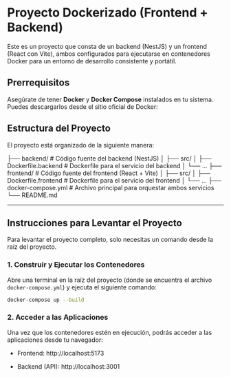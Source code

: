 # Proyecto Dockerizado (Frontend + Backend)
Este es un proyecto que consta de un backend (NestJS) y un frontend (React con Vite), ambos configurados para ejecutarse en contenedores Docker para un entorno de desarrollo consistente y portátil.

## Prerrequisitos

Asegúrate de tener **Docker** y **Docker Compose** instalados en tu sistema. Puedes descargarlos desde el sitio oficial de Docker:

## Estructura del Proyecto

El proyecto está organizado de la siguiente manera:

├── backend/                  # Código fuente del backend (NestJS)
│   ├── src/
│   ├── Dockerfile.backend    # Dockerfile para el servicio del backend
│   └── ...
├── frontend/                 # Código fuente del frontend (React + Vite)
│   ├── src/
│   ├── Dockerfile.frontend   # Dockerfile para el servicio del frontend
│   └── ...
├── docker-compose.yml        # Archivo principal para orquestar ambos servicios
└── README.md

---

## Instrucciones para Levantar el Proyecto

Para levantar el proyecto completo, solo necesitas un comando desde la raíz del proyecto.

### 1. Construir y Ejecutar los Contenedores

Abre una terminal en la raíz del proyecto (donde se encuentra el archivo `docker-compose.yml`) y ejecuta el siguiente comando:

```bash
docker-compose up --build
```

### 2. Acceder a las Aplicaciones
Una vez que los contenedores estén en ejecución, podrás acceder a las aplicaciones desde tu navegador:

- Frontend: http://localhost:5173

- Backend (API): http://localhost:3001